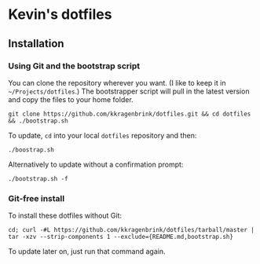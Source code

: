 # Kevin's dotfiles

## Installation

### Using Git and the bootstrap script
You can clone the repository wherever you want. (I like to keep it in ```~/Projects/dotfiles```.)  The bootstrapper script will pull in the latest version and copy the files to your home folder.

```
git clone https://github.com/kkragenbrink/dotfiles.git && cd dotfiles && ./bootstrap.sh
```

To update, ```cd``` into your local ```dotfiles``` repository and then:

```
./boostrap.sh
```

Alternatively to update without a confirmation prompt:

```
./bootstrap.sh -f
```

### Git-free install
To install these dotfiles without Git:
```
cd; curl -#L https://github.com/kkragenbrink/dotfiles/tarball/master | tar -xzv --strip-components 1 --exclude={README.md,bootstrap.sh}
```

To update later on, just run that command again.
